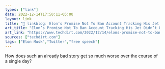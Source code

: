 ```yaml
---
types: ["link"]
date: 2022-12-14T17:50:11-05:00
layout: link
title: "🔗 linkblog: Elon’s Promise Not To Ban Account Tracking His Jet Didn’t Last Very Long At All; Also Bans Guy’s Personal Account | Techdirt'"
art_title: "Elon’s Promise Not To Ban Account Tracking His Jet Didn’t Last Very Long At All; Also Bans Guy’s Personal Account | Techdirt"
art_link: "https://www.techdirt.com/2022/12/14/elons-promise-not-to-ban-account-tracking-his-jet-didnt-last-very-long-at-all-also-bans-guys-personal-account/"
sources: ["techdirt.com"]
tags: ["Elon Musk","Twitter","free speech"]
---
```

How does such an already bad story get so much worse over the course of a single day?  
 
